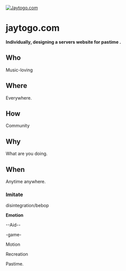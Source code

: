 [![Jaytogo.com](https://github.com/rdigua/jaytogo.com/blob/master/mind/www.png)](https://github.com/rdigua/jaytogo.com)


# jaytogo.com  

**Individually, designing a servers website for pastime  .**

## Who
   Music-loving
## Where
   Everywhere.
## How
   Community
## Why
   What are you doing.
## When
   Anytime anywhere.    
### Imitate



disintegration/bebop

**Emotion**

--Aid--

-game-

Motion

Recreation

Pastime.
